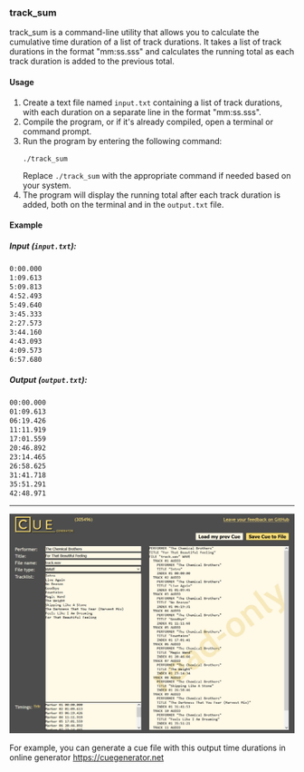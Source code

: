 ### track_sum

track_sum is a command-line utility that allows you to calculate the cumulative time duration of a list of track durations. It takes a list of track durations in the format "mm:ss.sss" and calculates the running total as each track duration is added to the previous total.

#### Usage

1. Create a text file named `input.txt` containing a list of track durations, with each duration on a separate line in the format "mm:ss.sss".
2. Compile the program, or if it's already compiled, open a terminal or command prompt.
3. Run the program by entering the following command:
   ```shell
   ./track_sum
   ```
   Replace `./track_sum` with the appropriate command if needed based on your system.
4. The program will display the running total after each track duration is added, both on the terminal and in the `output.txt` file.

#### Example

##### Input (`input.txt`):

```
0:00.000
1:09.613
5:09.813
4:52.493
5:49.640
3:45.333
2:27.573
3:44.160
4:43.093
4:09.573
6:57.680
```

##### Output (`output.txt`):

```
00:00.000
01:09.613
06:19.426
11:11.919
17:01.559
20:46.892
23:14.465
26:58.625
31:41.718
35:51.291
42:48.971
```

---

![cue_generator.jpg](cue_generator.jpg)

For example, you can generate a cue file with this output time durations in online generator https://cuegenerator.net
